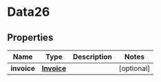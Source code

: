 

# Data26


## Properties

Name | Type | Description | Notes
------------ | ------------- | ------------- | -------------
**invoice** | [**Invoice**](Invoice.md) |  |  [optional]



